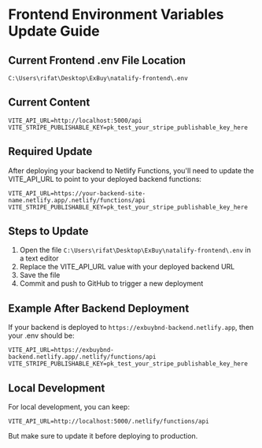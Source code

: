 # Frontend Environment Variables Update Guide

## Current Frontend .env File Location
`C:\Users\rifat\Desktop\ExBuy\natalify-frontend\.env`

## Current Content
```
VITE_API_URL=http://localhost:5000/api
VITE_STRIPE_PUBLISHABLE_KEY=pk_test_your_stripe_publishable_key_here
```

## Required Update
After deploying your backend to Netlify Functions, you'll need to update the VITE_API_URL to point to your deployed backend functions:

```
VITE_API_URL=https://your-backend-site-name.netlify.app/.netlify/functions/api
VITE_STRIPE_PUBLISHABLE_KEY=pk_test_your_stripe_publishable_key_here
```

## Steps to Update

1. Open the file `C:\Users\rifat\Desktop\ExBuy\natalify-frontend\.env` in a text editor
2. Replace the VITE_API_URL value with your deployed backend URL
3. Save the file
4. Commit and push to GitHub to trigger a new deployment

## Example After Backend Deployment
If your backend is deployed to `https://exbuybnd-backend.netlify.app`, then your .env should be:

```
VITE_API_URL=https://exbuybnd-backend.netlify.app/.netlify/functions/api
VITE_STRIPE_PUBLISHABLE_KEY=pk_test_your_stripe_publishable_key_here
```

## Local Development
For local development, you can keep:
```
VITE_API_URL=http://localhost:5000/.netlify/functions/api
```

But make sure to update it before deploying to production.